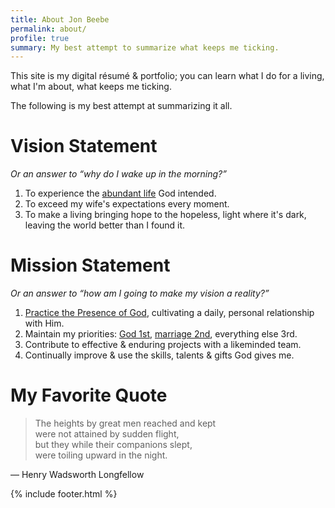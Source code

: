 ```yaml
---
title: About Jon Beebe
permalink: about/
profile: true
summary: My best attempt to summarize what keeps me ticking.
---
```


This site is my digital résumé & portfolio; you can learn what I do for a living,
what I'm about, what keeps me ticking.

The following is my best attempt at summarizing it all.

# Vision Statement

*Or an answer to “why do I wake up in the morning?”*

1.  To experience the [abundant life](http://www.biblegateway.com/passage/?search=john%2010:10&version=ESV "John 10:10 -- 'I came that they may have life and have it abundantly'") God intended.
2.  To exceed my wife's expectations every moment.
3.  To make a living bringing hope to the hopeless, light where it's dark, leaving the world better than I found it.

# Mission Statement

*Or an answer to “how am I going to make my vision a reality?”*

1.  [Practice the Presence of God](http://www.gutenberg.org/ebooks/13871 "Practicing the Presence of God, by Brother Lawrence"), cultivating a daily, personal relationship with Him.
2.  Maintain my priorities: [God 1st](http://www.biblegateway.com/passage/?search=Deuteronomy%206:5&version=NCV "Deuteronomy 6:5 -- 'Love the Lord your God with all your heart, all your soul, and all your strength.'"), [marriage 2nd](http://www.biblegateway.com/passage/?search=Ephesians%205:25&version=NLT "Ephesians 5:25 -- 'For husbands, this means love your wives, just as Christ loved the church. He gave up his life for her.'"), everything else 3rd.
3.  Contribute to effective & enduring projects with a likeminded team.
4.  Continually improve & use the skills, talents & gifts God gives me.

# My Favorite Quote

> The heights by great men reached and kept<br>
> were not attained by sudden flight,<br>
> but they while their companions slept,<br>
> were toiling upward in the night.

&mdash; Henry Wadsworth Longfellow

{% include footer.html %}